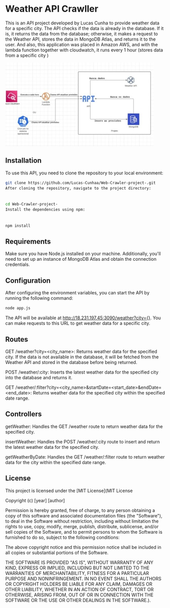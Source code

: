# Weather API Crawller

This is an API project developed by Lucas Cunha to provide weather data for a specific city. The API checks if the data is already in the database. If it is, it returns the data from the database; otherwise, it makes a request to the Weather API, stores the data in MongoDB Atlas, and returns it to the user. And also, this application was placed in Amazon AWS, and with the lambda function together with cloudwatch, it runs every 1 hour (stores data from a specific city )

![Data flow](./flow.jpeg)

## Installation

To use this API, you need to clone the repository to your local environment:

```bash
git clone https://github.com/Lucas-Cunhaa/Web-Crawler-project-.git
After cloning the repository, navigate to the project directory:


cd Web-Crawler-project-
Install the dependencies using npm:


npm install
```
## Requirements

Make sure you have Node.js installed on your machine. Additionally, you'll need to set up an instance of MongoDB Atlas and obtain the connection credentials.

## Configuration

After configuring the environment variables, you can start the API by running the following command:

```bash
node app.js
```
The API will be available at http://18.231.197.45:3090/weather?city={}.
 You can make requests to this URL to get weather data for a specific city.

## Routes

GET /weather?city=<city_name>: Returns weather data for the specified city. If the data is not available in the database, it will be fetched from the Weather API and stored in the database before being returned.

POST /weather/:city: Inserts the latest weather data for the specified city into the database and returns it.

GET /weather/:filter?city=<city_name>&startDate=<start_date>&endDate=<end_date>: Returns weather data for the specified city within the specified date range.

## Controllers

getWeather: Handles the GET /weather route to return weather data for the specified city.

insertWeather: Handles the POST /weather/:city route to insert and return the latest weather data for the specified city.

getWeatherByDate: Handles the GET /weather/:filter route to return weather data for the city within the specified date range.

## License

This project is licensed under the [MIT License](MIT License

Copyright (c) [year] [author]

Permission is hereby granted, free of charge, to any person obtaining a copy
of this software and associated documentation files (the "Software"), to deal
in the Software without restriction, including without limitation the rights
to use, copy, modify, merge, publish, distribute, sublicense, and/or sell
copies of the Software, and to permit persons to whom the Software is
furnished to do so, subject to the following conditions:

The above copyright notice and this permission notice shall be included in all
copies or substantial portions of the Software.

THE SOFTWARE IS PROVIDED "AS IS", WITHOUT WARRANTY OF ANY KIND, EXPRESS OR
IMPLIED, INCLUDING BUT NOT LIMITED TO THE WARRANTIES OF MERCHANTABILITY,
FITNESS FOR A PARTICULAR PURPOSE AND NONINFRINGEMENT. IN NO EVENT SHALL THE
AUTHORS OR COPYRIGHT HOLDERS BE LIABLE FOR ANY CLAIM, DAMAGES OR OTHER
LIABILITY, WHETHER IN AN ACTION OF CONTRACT, TORT OR OTHERWISE, ARISING FROM,
OUT OF OR IN CONNECTION WITH THE SOFTWARE OR THE USE OR OTHER DEALINGS IN THE
SOFTWARE.).







